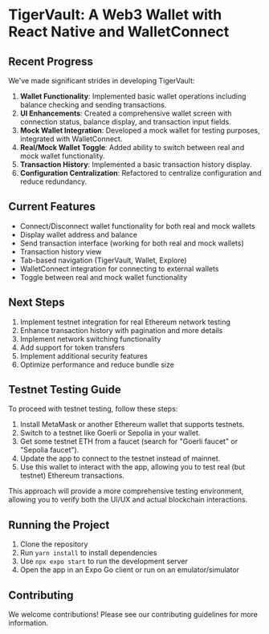 # TigerVault: A Web3 Wallet with React Native and WalletConnect

## Recent Progress

We've made significant strides in developing TigerVault:

1. **Wallet Functionality**: Implemented basic wallet operations including balance checking and sending transactions.
2. **UI Enhancements**: Created a comprehensive wallet screen with connection status, balance display, and transaction input fields.
3. **Mock Wallet Integration**: Developed a mock wallet for testing purposes, integrated with WalletConnect.
4. **Real/Mock Wallet Toggle**: Added ability to switch between real and mock wallet functionality.
5. **Transaction History**: Implemented a basic transaction history display.
6. **Configuration Centralization**: Refactored to centralize configuration and reduce redundancy.

## Current Features

- Connect/Disconnect wallet functionality for both real and mock wallets
- Display wallet address and balance
- Send transaction interface (working for both real and mock wallets)
- Transaction history view
- Tab-based navigation (TigerVault, Wallet, Explore)
- WalletConnect integration for connecting to external wallets
- Toggle between real and mock wallet functionality

## Next Steps

1. Implement testnet integration for real Ethereum network testing
2. Enhance transaction history with pagination and more details
3. Implement network switching functionality
4. Add support for token transfers
5. Implement additional security features
6. Optimize performance and reduce bundle size

## Testnet Testing Guide

To proceed with testnet testing, follow these steps:

1. Install MetaMask or another Ethereum wallet that supports testnets.
2. Switch to a testnet like Goerli or Sepolia in your wallet.
3. Get some testnet ETH from a faucet (search for "Goerli faucet" or "Sepolia faucet").
4. Update the app to connect to the testnet instead of mainnet.
5. Use this wallet to interact with the app, allowing you to test real (but testnet) Ethereum transactions.

This approach will provide a more comprehensive testing environment, allowing you to verify both the UI/UX and actual blockchain interactions.

## Running the Project

1. Clone the repository
2. Run `yarn install` to install dependencies
3. Use `npx expo start` to run the development server
4. Open the app in an Expo Go client or run on an emulator/simulator

## Contributing

We welcome contributions! Please see our contributing guidelines for more information.
